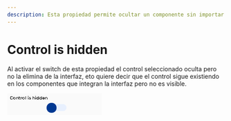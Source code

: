 ```yaml
---
description: Esta propiedad permite ocultar un componente sin importar sus dimensiones
---
```


# Control is hidden

Al activar el switch de esta propiedad el control seleccionado oculta pero no la elimina de la interfaz, eto quiere decir que el control sigue existiendo en los componentes que integran la interfaz pero no es visible.

![](../../.gitbook/assets/image%20%2892%29.png)

